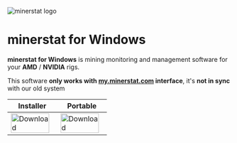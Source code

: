 ![minerstat logo](https://cdn.rawgit.com/minerstat/minerstat-asic/master/docs/logo_full.svg)

# minerstat for Windows

**minerstat for Windows** is mining monitoring and management software for your **AMD** / **NVIDIA** rigs.

This software **only works with [my.minerstat.com](https://my.minerstat.com) interface**, it's **not in sync** with our old system

| Installer | Portable |
|--|--|
| <a href='https://github.com/minerstat/minerstat-windows/releases/download/latest/minerstat-installer.zip'><img alt="Download" src="https://cdn.rawgit.com/minerstat/minerstat-asic/master/docs/button_download.svg" width="95%"></a> | <a href='https://github.com/minerstat/minerstat-windows/releases/download/latest/minerstat-portable.zip'><img alt="Download" src="https://cdn.rawgit.com/minerstat/minerstat-asic/master/docs/button_download.svg" width="95%"></a> |
